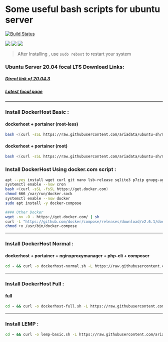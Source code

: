# Some useful bash scripts for ubuntu server
[![Build Status](https://files.ariadata.co/file/ariadata_logo.png)](https://ariadata.co)

![](https://img.shields.io/github/stars/ariadata/ubuntu-sh.svg)
![](https://img.shields.io/github/watchers/ariadata/ubuntu-sh.svg)
![](https://img.shields.io/github/forks/ariadata/ubuntu-sh.svg)

> After Installing , use `sudo reboot` to restart your system

### Ubuntu Server 20.04 focal LTS Download Links:
##### [Direct link of 20.04.3](http://old-releases.ubuntu.com/releases/focal/ubuntu-20.04.3-live-server-amd64.iso)
##### [Latest focal page](https://releases.ubuntu.com/focal/)
---
### Install DockerHost Basic :
#### dockerhost + portainer (root-less)
```sh
bash <(curl -sSL https://raw.githubusercontent.com/ariadata/ubuntu-sh/master/dockerhost-basic.sh)
```
#### dockerhost + portainer (root)
```sh
bash <(curl -sSL https://raw.githubusercontent.com/ariadata/ubuntu-sh/master/dockerhost-basic-root.sh)
```
### Install DockerHost Using docker.com script :
```sh
apt --yes install wget curl git nano lsb-release sqlite3 p7zip gnupg-agent apt-transport-https ca-certificates software-properties-common cron
systemctl enable --now cron
bash <(curl -sSL -fsSL https://get.docker.com)
chmod 666 /var/run/docker.sock
systemctl enable --now docker
sudo apt install -y docker-compose

#### Other Docker
wget -nv -O - https://get.docker.com/ | sh
curl -L "https://github.com/docker/compose/releases/download/v2.6.1/docker-compose-$(uname -s)-$(uname -m)" -o /usr/bin/docker-compose
chmod +x /usr/bin/docker-compose
```
---
### Install DockerHost Normal :
#### dockerhost + portainer + nginxproxymanager + php-cli + composer
```sh
cd ~ && curl -o dockerhost-normal.sh -L https://raw.githubusercontent.com/ariadata/ubuntu-sh/master/dockerhost-normal.sh && bash dockerhost-normal.sh
```
---
### Install DockerHost Full :
#### full
```sh
cd ~ && curl -o dockerhost-full.sh -L https://raw.githubusercontent.com/ariadata/ubuntu-sh/master/dockerhost-full.sh && bash dockerhost-full.sh
```
---
### Install LEMP :
```sh
cd ~ && curl -o lemp-basic.sh -L https://raw.githubusercontent.com/ariadata/ubuntu-sh/master/lemp-basic.sh && bash lemp-basic.sh
```
